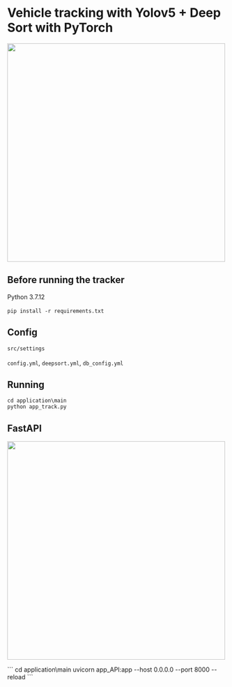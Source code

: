 # Vehicle tracking with Yolov5 + Deep Sort with PyTorch

<p>
<img src="videos/example.gif" width="500"/>
</p>


## Before running the tracker

Python 3.7.12 
<br></br>
```pip install -r requirements.txt```

    
## Config

`src/settings`
<br></br>
`config.yml`, `deepsort.yml`, `db_config.yml`

## Running

```
cd application\main
python app_track.py
```

## FastAPI
<p>
<img src="videos/fastapi2.png" width="500"/>
</p>
```
cd application\main
uvicorn app_API:app --host 0.0.0.0 --port 8000 --reload
```
